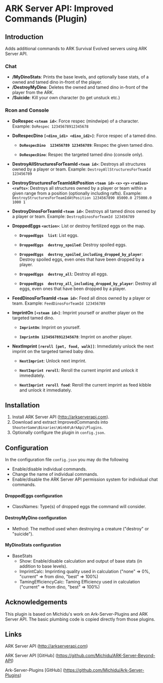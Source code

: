 # ARK Server API: Improved Commands (Plugin)

## Introduction

Adds additional commands to ARK Survival Evolved servers using ARK Server API.

### Chat
* **/MyDinoStats**: Prints the base levels, and optionally base stats, of a owned and tamed dino in-front of the player.
* **/DestroyMyDino**: Deletes the owned and tamed dino in-front of the player from the ARK.
* **/Suicide**: Kill your own character (to get unstuck etc.)

### Rcon and Console
* **DoRespec `<steam id>`**: Force respec (mindwipe) of a character.
Example: `DoRespec 12345678912345678`

* **DoRespecDino `[<dino_id1> <dino_id2>]`**: Force respec of a tamed dino.
  * **`DoRespecDino  123456789 123456789`**: Respec the given tamed dino.

  * **`DoRespecDino`**: Respec the targeted tamed dino (console only).

* **DestroyAllStructuresForTeamId `<team id>`**: Destroys all structures owned by a player or team.
Example: `DestroyAllStructuresForTeamId 123456789`

* **DestroyStructuresForTeamIdAtPosition `<team id>` `<x>` `<y>` `<radius>` `<rafts>`**: Destroys all structures owned by a player or team within a given range from a position (optionally including rafts).
Example: `DestroyStructuresForTeamIdAtPosition 1234567890 85000.0 275000.0 1000 1`

* **DestroyDinosForTeamId `<team id>`**: Destroys all tamed dinos owned by a player or team.
Example: `DestroyDinosForTeamId 123456789`

* **DroppedEggs `<action>`**: List or destroy fertilized eggs on the map.
  * **`DroppedEggs  list`**: List eggs.

  * **`DroppedEggs  destroy_spoiled`**: Destroy spoiled eggs.

  * **`DroppedEggs  destroy_spoiled_including_dropped_by_player`**: Destroy spoiled eggs, even ones that have been dropped by a player.

  * **`DroppedEggs  destroy_all`**: Destroy all eggs.

  * **`DroppedEggs  destroy_all_including_dropped_by_player`**: Destroy all eggs, even ones that have been dropped by a player.

* **FeedDinosForTeamId `<team id>`**: Feed all dinos owned by a player or team.
Example: `FeedDinosForTeamId 123456789`

* **ImprintOn `[<steam id>]`**: Imprint yourself or another player on the targeted tamed dino.
  * **`ImprintOn`**: Imprint on yourself.

  * **`ImprintOn 12345678912345678`**: Imprint on another player.

* **NextImprint `[reroll [pet, food, walk]]`**: Immediately unlock the next imprint on the targeted tamed baby dino.
  * **`NextImprint`**: Unlock next imprint.

  * **`NextImprint reroll`**: Reroll the current imprint and unlock it immediately.
  
  * **`NextImprint reroll food`**: Reroll the current imprint as feed kibble and unlock it immediately.


##  Installation

1. Install ARK Server API (http://arkserverapi.com).
2. Download and extract ImprovedCommands into `ShooterGame\Binaries\Win64\ArkApi\Plugins`.
3. Optionally configure the plugin in `config.json`.

##  Configuration

In the configuration file `config.json` you may do the following
* Enable/disable individual commands.
* Change the name of individual commands.
* Enable/disable the ARK Server API permission system for individual chat commands.

#### DroppedEggs configuration
* ClassNames: Type(s) of dropped eggs the command will consider.

#### DestroyMyDino configuration
* Method: The method used when destroying a creature ("destroy" or "suicide").

#### MyDinoStats configuration
* BaseStats
  * Show: Enable/disable calculation and output of base stats (in addition to base levels).
  * ImprintCalc: Imprinting quality used in calculation ("none" => 0%, "current" => from dino, "best" => 100%)
  * TamingEfficiencyCalc: Taming Efficiency used in calculation ("current" => from dino, "best" => 100%)


## Acknowledgements

This plugin is based on Michidu's work on Ark-Server-Plugins and ARK Server API. The basic plumbing code is copied directly from those plugins.

## Links

ARK Server API (http://arkserverapi.com)

ARK Server API [GitHub] (https://github.com/Michidu/ARK-Server-Beyond-API)

Ark-Server-Plugins [GitHub] (https://github.com/Michidu/Ark-Server-Plugins)